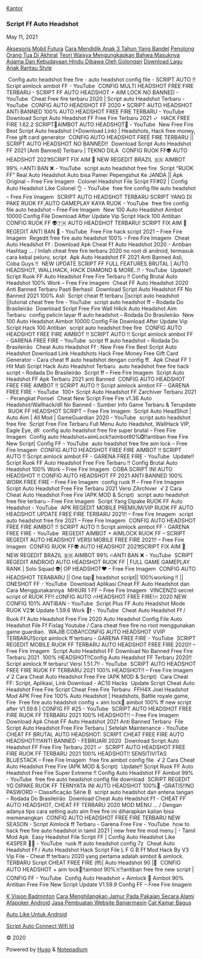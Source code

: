 <!doctype html><html lang=id><head><meta charset=utf-8><meta name=generator content="Hugo 0.68.3"><meta name=viewport content="width=device-width,initial-scale=1,viewport-fit=cover"><meta name=color-scheme content="light dark"><meta name=supported-color-schemes content="light dark"><title>Script Ff Auto Headshot&nbsp;&ndash;&nbsp;Kantor</title><link rel=stylesheet href=/kantor/css/core.min.06f08ae69a4b899ec6053c26677158a23f2a2ebdee82cdc8d1a7e327806b432b81125b9a42c0a4465c07c3513bcc3ce5.css integrity=sha384-BvCK5ppLiZ7GBTwmZ3FYoj8qLr3ugs3I0afjJ4BrQyuBEluaQsCkRlwHw1E7zDzl><meta name=twitter:card content="summary"><meta name=twitter:title content="Script Ff Auto Headshot"><script type=application/ld+json>{"@context":"https://schema.org/","@type":"MediaObject","name":"Script Ff Auto Headshot","review":{"@type":"Review","reviewRating":{"@type":"Rating","ratingValue":"5"},"author":{"@type":"Person","name":"Kantor"}}}</script><meta name=google-site-verification content="8nWDrVJ7b19MjzZxeVhLhtRpFEd551C4vbjbdipL5BQ"><script type=text/javascript src=//comparativevegetables.com/57/4a/bd/574abd619923c37545f2b07ba1b0ac74.js></script></head><body><section id=header><div class="header wrap"><span class="header left-side"><a class="site home" href=/kantor/><span class="site name">Kantor</span></a></span>
<span class="header right-side"></span></div></section><section id=content><div class=article-container><section class="article header"><h1 class="article title">Script Ff Auto Headshot</h1><p class="article date">May 11, 2021</p><a href=/kantor/post/aksesoris-mobil-futura/>Aksesoris Mobil Futura</a>
<a href=/kantor/post/cara-mendidik-anak-3-tahun-yang-bandel/>Cara Mendidik Anak 3 Tahun Yang Bandel</a>
<a href=/kantor/post/penolong-orang-tua-di-akhirat/>Penolong Orang Tua Di Akhirat</a>
<a href=/kantor/post/teori-waisya-mengungkapkan-bahwa-masuknya-agama-dan-kebudayaan-hindu-dibawa-oleh-golongan/>Teori Waisya Mengungkapkan Bahwa Masuknya Agama Dan Kebudayaan Hindu Dibawa Oleh Golongan</a>
<a href=/kantor/post/download-lagu-anak-rantau-style/>Download Lagu Anak Rantau Style</a></section><article class="article markdown-body"><p><a href=https://i.ytimg.com/vi/WYK2JS6dUAs/hqdefault.jpg target=_blank rel="noopener noreferrer"><img class=lazy data-src=https://i.ytimg.com/vi/WYK2JS6dUAs/hqdefault.jpg src="data:image/png;base64,R0lGODlhAQABAAD/ACwAAAAAAQABAAACADs=" alt></a>
Config auto headshot free fire - auto headshot config file - SCRIPT AUTO !! Script aimlock aimbot FF - YouTube
<a href=https://i.ytimg.com/vi/i8AvcISu5jA/maxresdefault.jpg target=_blank rel="noopener noreferrer"><img class=lazy data-src=https://i.ytimg.com/vi/i8AvcISu5jA/maxresdefault.jpg src="data:image/png;base64,R0lGODlhAQABAAD/ACwAAAAAAQABAAACADs=" alt></a>
CONFIG MULTI HEADSHOT FREE FIRE TERBARU - SCRIPT FF AUTO HEADSHOT + AIM LOCK NO BANNED - YouTube
<a href=https://i.ytimg.com/vi/K7nH8kj1tPI/hqdefault.jpg target=_blank rel="noopener noreferrer"><img class=lazy data-src=https://i.ytimg.com/vi/K7nH8kj1tPI/hqdefault.jpg src="data:image/png;base64,R0lGODlhAQABAAD/ACwAAAAAAQABAAACADs=" alt></a>
Cheat Free fire terbaru 2020 | Script auto Headshot Terbaru - YouTube
<a href=https://i.ytimg.com/vi/dFGmkvHfYQA/maxresdefault.jpg target=_blank rel="noopener noreferrer"><img class=lazy data-src=https://i.ytimg.com/vi/dFGmkvHfYQA/maxresdefault.jpg src="data:image/png;base64,R0lGODlhAQABAAD/ACwAAAAAAQABAAACADs=" alt></a>
CONFIG AUTO HEADSHOT FF 2020 • SCRIPT AUTO HEADSHOT ANTI BANNED 100% AUTO HEADSHOT FREE FIRE TERBARU - YouTube
<a href=https://www.ponselive.com/wp-content/uploads/2020/12/script-auto-headshot-ff.jpg target=_blank rel="noopener noreferrer"><img class=lazy data-src=https://www.ponselive.com/wp-content/uploads/2020/12/script-auto-headshot-ff.jpg src="data:image/png;base64,R0lGODlhAQABAAD/ACwAAAAAAQABAAACADs=" alt></a>
Download Script Auto Headshot FF Free Fire Terbaru 2021 ✓
<a href=https://i.ytimg.com/vi/PJFb9YoS7pg/hqdefault.jpg target=_blank rel="noopener noreferrer"><img class=lazy data-src=https://i.ytimg.com/vi/PJFb9YoS7pg/hqdefault.jpg src="data:image/png;base64,R0lGODlhAQABAAD/ACwAAAAAAQABAAACADs=" alt></a>
HACK FREE FIRE 1.62.2 SCRIPT️🏅AIMBOT AUTO HEADSHOT👺 - YouTube
<a href=https://i.pinimg.com/474x/eb/0e/d8/eb0ed89ed58e68c72528746a5f1fd67e.jpg target=_blank rel="noopener noreferrer"><img class=lazy data-src=https://i.pinimg.com/474x/eb/0e/d8/eb0ed89ed58e68c72528746a5f1fd67e.jpg src="data:image/png;base64,R0lGODlhAQABAAD/ACwAAAAAAQABAAACADs=" alt></a>
New Free Fire Best Script Auto headshot (+Download Link) | Headshots, Hack free money, Free gift card generator
<a href=https://i.ytimg.com/vi/5rV9BqmMTuc/maxresdefault.jpg target=_blank rel="noopener noreferrer"><img class=lazy data-src=https://i.ytimg.com/vi/5rV9BqmMTuc/maxresdefault.jpg src="data:image/png;base64,R0lGODlhAQABAAD/ACwAAAAAAQABAAACADs=" alt></a>
CONFIG AUTO HEADSHOT FREE FIRE TERBARU || SCRIPT AUTO HEADSHOT NO BANNED!!
<a href=https://teknodila.com/wp-content/uploads/2021/01/auto-headshot-free-fire.jpg target=_blank rel="noopener noreferrer"><img class=lazy data-src=https://teknodila.com/wp-content/uploads/2021/01/auto-headshot-free-fire.jpg src="data:image/png;base64,R0lGODlhAQABAAD/ACwAAAAAAQABAAACADs=" alt></a>
Download Script Auto Headshot FF 2021 [Anti Banned] Terbaru | TEKNO DILA
<a href=https://i.ytimg.com/vi/ked-2MOKHfY/maxresdefault.jpg target=_blank rel="noopener noreferrer"><img class=lazy data-src=https://i.ytimg.com/vi/ked-2MOKHfY/maxresdefault.jpg src="data:image/png;base64,R0lGODlhAQABAAD/ACwAAAAAAQABAAACADs=" alt></a>
CONFIG RUOK FF👽 AUTO HEADSHOT 2021❗SCRIPT FIX AIM 🎯 NEW REGEDIT BRAZIL 🇧🇷 AIMBOT 99% 🔥ANTI BAN ❌ - YouTube
<a href="https://i.ytimg.com/vi/JnY5YtRJDNA/hq720.jpg?sqp=-oaymwEcCOgCEMoBSFXyq4qpAw4IARUAAIhCGAFwAcABBg==&rs=AOn4CLCC9W93xkeDZ7PkRCOWqE3AidMzDw" target=_blank rel="noopener noreferrer"><img class=lazy data-src="https://i.ytimg.com/vi/JnY5YtRJDNA/hq720.jpg?sqp=-oaymwEcCOgCEMoBSFXyq4qpAw4IARUAAIhCGAFwAcABBg==&rs=AOn4CLCC9W93xkeDZ7PkRCOWqE3AidMzDw" src="data:image/png;base64,R0lGODlhAQABAAD/ACwAAAAAAQABAAACADs=" alt></a>
script auto headshot free fire
<a href=https://i.ytimg.com/vi/5lLxbiGlO_Q/maxresdefault.jpg target=_blank rel="noopener noreferrer"><img class=lazy data-src=https://i.ytimg.com/vi/5lLxbiGlO_Q/maxresdefault.jpg src="data:image/png;base64,R0lGODlhAQABAAD/ACwAAAAAAQABAAACADs=" alt></a>
Script &ldquo;RUOK FF&rdquo; Real Auto Headshot Auto bisa Pamer Pepengshut Ke JANDA || Apk Original – Free Fire Imagem
<a href=https://i.ytimg.com/vi/hMildvXUMd0/maxresdefault.jpg target=_blank rel="noopener noreferrer"><img class=lazy data-src=https://i.ytimg.com/vi/hMildvXUMd0/maxresdefault.jpg src="data:image/png;base64,R0lGODlhAQABAAD/ACwAAAAAAQABAAACADs=" alt></a>
Colonel Headshot File Script FF#02 | Config Auto Headshot Like Colonel 👌 - YouTube
<a href=https://i.ytimg.com/vi/4ntpFoGEtWw/maxresdefault.jpg target=_blank rel="noopener noreferrer"><img class=lazy data-src=https://i.ytimg.com/vi/4ntpFoGEtWw/maxresdefault.jpg src="data:image/png;base64,R0lGODlhAQABAAD/ACwAAAAAAQABAAACADs=" alt></a>
free fire config file auto headshot – Free Fire Imagem
<a href=https://i.ytimg.com/vi/PGOZ5x8nFos/maxresdefault.jpg target=_blank rel="noopener noreferrer"><img class=lazy data-src=https://i.ytimg.com/vi/PGOZ5x8nFos/maxresdefault.jpg src="data:image/png;base64,R0lGODlhAQABAAD/ACwAAAAAAQABAAACADs=" alt></a>
SCRIPT AUTO HEADSHOT TERBARU SCRIPT YANG DI PAKE RUOK FF,AUTO GAMEPLAY KAYA RUOK - YouTube
<a href=https://i.ytimg.com/vi/SvT5tuvluAI/maxresdefault.jpg target=_blank rel="noopener noreferrer"><img class=lazy data-src=https://i.ytimg.com/vi/SvT5tuvluAI/maxresdefault.jpg src="data:image/png;base64,R0lGODlhAQABAAD/ACwAAAAAAQABAAACADs=" alt></a>
free fire config file auto headshot – Free Fire Imagem
<a href=https://kosmosn.ru/uploads/thumbs/528ecd1b9-1.jpg target=_blank rel="noopener noreferrer"><img class=lazy data-src=https://kosmosn.ru/uploads/thumbs/528ecd1b9-1.jpg src="data:image/png;base64,R0lGODlhAQABAAD/ACwAAAAAAQABAAACADs=" alt></a>
New 100 Auto Headshot Aimbot 10000 Config File Download After Update Vip Script Hack 100 Antiban
<a href=https://i.ytimg.com/vi/MOkeIyokR_8/mqdefault.jpg target=_blank rel="noopener noreferrer"><img class=lazy data-src=https://i.ytimg.com/vi/MOkeIyokR_8/mqdefault.jpg src="data:image/png;base64,R0lGODlhAQABAAD/ACwAAAAAAQABAAACADs=" alt></a>
CONFIG RUOK FF 👽🇹🇭 AUTO HEADSHOT TERBARU! SCRIPT FIX AIM 🎯 REGEDIT ANTI BAN 🥵 - YouTube
<a href=https://i.ytimg.com/vi/41wRq-9h5-Q/maxresdefault.jpg target=_blank rel="noopener noreferrer"><img class=lazy data-src=https://i.ytimg.com/vi/41wRq-9h5-Q/maxresdefault.jpg src="data:image/png;base64,R0lGODlhAQABAAD/ACwAAAAAAQABAAACADs=" alt></a>
Free Fire hack script 2021 – Free Fire Imagem
<a href=https://i.ytimg.com/vi/V35wikZQyMQ/hqdefault.jpg target=_blank rel="noopener noreferrer"><img class=lazy data-src=https://i.ytimg.com/vi/V35wikZQyMQ/hqdefault.jpg src="data:image/png;base64,R0lGODlhAQABAAD/ACwAAAAAAQABAAACADs=" alt></a>
Regedit free fire auto headshot 100% – Free Fire Imagem
<a href=https://wehack.u12files.com/wp-content/uploads/2020/10/CARA-CHEAT-FF-AUTO-HEADSHOT-2020-720x480.jpg target=_blank rel="noopener noreferrer"><img class=lazy data-src=https://wehack.u12files.com/wp-content/uploads/2020/10/CARA-CHEAT-FF-AUTO-HEADSHOT-2020-720x480.jpg src="data:image/png;base64,R0lGODlhAQABAAD/ACwAAAAAAQABAAACADs=" alt></a>
Cheat Auto Headshot Ff : Download Apk Cheat Ff Auto Headshot 2020 - Antiban Hashtag &mldr; / Inilah cheat free fire terbaru 2020 no root di android, termasuk cara kebal peluru, script
<a href=https://www.ponselive.com/wp-content/uploads/2020/12/aplikasi-auto-headshot-ff.jpg target=_blank rel="noopener noreferrer"><img class=lazy data-src=https://www.ponselive.com/wp-content/uploads/2020/12/aplikasi-auto-headshot-ff.jpg src="data:image/png;base64,R0lGODlhAQABAAD/ACwAAAAAAQABAAACADs=" alt></a>
Apk Auto Headshot FF 2021 Anti Banned Asli, Coba Guys !!
<a href=https://i.ytimg.com/vi/SPBU6tWHirM/hqdefault.jpg target=_blank rel="noopener noreferrer"><img class=lazy data-src=https://i.ytimg.com/vi/SPBU6tWHirM/hqdefault.jpg src="data:image/png;base64,R0lGODlhAQABAAD/ACwAAAAAAQABAAACADs=" alt></a>
NEW UPDATE SCRIPT FF FULL FEATURES BRUTAL | AUTO HEADSHOT, WALLHACK, HACK DIAMOND & MORE..!! - YouTube
<a href=https://i.ytimg.com/vi/nkUbNtALbTg/maxresdefault.jpg target=_blank rel="noopener noreferrer"><img class=lazy data-src=https://i.ytimg.com/vi/nkUbNtALbTg/maxresdefault.jpg src="data:image/png;base64,R0lGODlhAQABAAD/ACwAAAAAAQABAAACADs=" alt></a>
Update!! Script Ruok FF Auto Headshot Free Fire Terbaru ‼️ Config Brutal Auto Headshot 100% Work – Free Fire Imagem
<a href=https://i.ibb.co/Yj04dQ8/Cheat-FF-Auto-Headshot-2020-Anti-Banned-Terbaru-Pasti-Berhasil.png target=_blank rel="noopener noreferrer"><img class=lazy data-src=https://i.ibb.co/Yj04dQ8/Cheat-FF-Auto-Headshot-2020-Anti-Banned-Terbaru-Pasti-Berhasil.png src="data:image/png;base64,R0lGODlhAQABAAD/ACwAAAAAAQABAAACADs=" alt></a>
Cheat FF Auto Headshot 2020 Anti Banned Terbaru Pasti Berhasil
<a href=https://1.bp.blogspot.com/-_eBWdBVvUtI/YIY8Lnz2JiI/AAAAAAAAF_w/FrFGaS02Cn4HnkgGKNR8gFfCUpFzLujuQCLcBGAsYHQ/s1370/download%2Bscript%2Bauto%2Bheadshot%2Bff.jpg target=_blank rel="noopener noreferrer"><img class=lazy data-src=https://1.bp.blogspot.com/-_eBWdBVvUtI/YIY8Lnz2JiI/AAAAAAAAF_w/FrFGaS02Cn4HnkgGKNR8gFfCUpFzLujuQCLcBGAsYHQ/s1370/download%2Bscript%2Bauto%2Bheadshot%2Bff.jpg src="data:image/png;base64,R0lGODlhAQABAAD/ACwAAAAAAQABAAACADs=" alt></a>
Download Script Auto Headshot FF No Banned 2021 100% Asli
<a href=https://i.ytimg.com/vi/wwRNFr8wSw0/maxresdefault.jpg target=_blank rel="noopener noreferrer"><img class=lazy data-src=https://i.ytimg.com/vi/wwRNFr8wSw0/maxresdefault.jpg src="data:image/png;base64,R0lGODlhAQABAAD/ACwAAAAAAQABAAACADs=" alt></a>
Script cheat ff terbaru ||script auto headshot ||tutorial cheat free fire - YouTube
<a href=https://i.ytimg.com/vi/ubS4dN3MRq8/maxresdefault.jpg target=_blank rel="noopener noreferrer"><img class=lazy data-src=https://i.ytimg.com/vi/ubS4dN3MRq8/maxresdefault.jpg src="data:image/png;base64,R0lGODlhAQABAAD/ACwAAAAAAQABAAACADs=" alt></a>
script auto headshot ff – Rodada Do Brasileirão
<a href=https://3.bp.blogspot.com/-seheny1TVVE/XMgDE4gUIvI/AAAAAAAAEv0/-E0GjcT8h28zF9nOPH3J4ZEYtP4kyj0BgCLcBGAs/s640/Screenshot%2B%2528669%2529_compressed.jpg target=_blank rel="noopener noreferrer"><img class=lazy data-src=https://3.bp.blogspot.com/-seheny1TVVE/XMgDE4gUIvI/AAAAAAAAEv0/-E0GjcT8h28zF9nOPH3J4ZEYtP4kyj0BgCLcBGAs/s640/Screenshot%2B%2528669%2529_compressed.jpg src="data:image/png;base64,R0lGODlhAQABAAD/ACwAAAAAAQABAAACADs=" alt></a>
Download Script Free Fire Wall H4ck Auto Headshot Aim Terbaru
<a href="https://i0.wp.com/i.ytimg.com/vi/72DXXnmS5A8/hqdefault.jpg?w=1200&resize=1200%2C&ssl=1" target=_blank rel="noopener noreferrer"><img class=lazy data-src="https://i0.wp.com/i.ytimg.com/vi/72DXXnmS5A8/hqdefault.jpg?w=1200&resize=1200%2C&ssl=1" src="data:image/png;base64,R0lGODlhAQABAAD/ACwAAAAAAQABAAACADs=" alt></a>
config pelicin layar ff auto headshot – Rodada Do Brasileirão
<a href=https://kosmosn.ru/uploads/thumbs/3d4a91c56-1.jpg target=_blank rel="noopener noreferrer"><img class=lazy data-src=https://kosmosn.ru/uploads/thumbs/3d4a91c56-1.jpg src="data:image/png;base64,R0lGODlhAQABAAD/ACwAAAAAAQABAAACADs=" alt></a>
New 100 Auto Headshot Aimbot 10000 Config File Download After Update Vip Script Hack 100 Antiban
<a href="https://i.ytimg.com/vi/sW5K-OZvJnU/hqdefault.jpg?sqp=-oaymwEcCOADEI4CSFXyq4qpAw4IARUAAIhCGAFwAcABBg==&rs=AOn4CLBHYPCSeoHb_1ZedpVcx4on5WCyaQ" target=_blank rel="noopener noreferrer"><img class=lazy data-src="https://i.ytimg.com/vi/sW5K-OZvJnU/hqdefault.jpg?sqp=-oaymwEcCOADEI4CSFXyq4qpAw4IARUAAIhCGAFwAcABBg==&rs=AOn4CLBHYPCSeoHb_1ZedpVcx4on5WCyaQ" src="data:image/png;base64,R0lGODlhAQABAAD/ACwAAAAAAQABAAACADs=" alt></a>
script auto headshot free fire
<a href=https://i.ytimg.com/vi/_SwpTqwis3g/hqdefault.jpg target=_blank rel="noopener noreferrer"><img class=lazy data-src=https://i.ytimg.com/vi/_SwpTqwis3g/hqdefault.jpg src="data:image/png;base64,R0lGODlhAQABAAD/ACwAAAAAAQABAAACADs=" alt></a>
CONFIG AUTO HEADSHOT FREE FIRE AIMBOT !! SCRIPT AUTO !! Script aimlock aimbot FF - GARENA FREE FIRE - YouTube
<a href=https://i.ytimg.com/vi/L_OjQbx7Qr4/maxresdefault.jpg target=_blank rel="noopener noreferrer"><img class=lazy data-src=https://i.ytimg.com/vi/L_OjQbx7Qr4/maxresdefault.jpg src="data:image/png;base64,R0lGODlhAQABAAD/ACwAAAAAAQABAAACADs=" alt></a>
script ff auto headshot – Rodada Do Brasileirão
<a href="https://i2.wp.com/ytimg.googleusercontent.com/vi/aa--xZi8nXA/mqdefault.jpg?resize=500,500" target=_blank rel="noopener noreferrer"><img class=lazy data-src="https://i2.wp.com/ytimg.googleusercontent.com/vi/aa--xZi8nXA/mqdefault.jpg?resize=500,500" src="data:image/png;base64,R0lGODlhAQABAAD/ACwAAAAAAQABAAACADs=" alt></a>
Cheat Auto Headshot Ff : New Free Fire Best Script Auto Headshot Download Link Headshots Hack Free Money Free Gift Card Generator - Cara cheat ff auto headshot dengan config ff.
<a href=https://i0.wp.com/mikirtekno.com/wp-content/uploads/2021/02/Apk-Cheat-FF-1-Hit-Mati.jpg target=_blank rel="noopener noreferrer"><img class=lazy data-src=https://i0.wp.com/mikirtekno.com/wp-content/uploads/2021/02/Apk-Cheat-FF-1-Hit-Mati.jpg src="data:image/png;base64,R0lGODlhAQABAAD/ACwAAAAAAQABAAACADs=" alt></a>
Apk Cheat FF 1 Hit Mati Script Hack Auto Headshot Terbaru
<a href=https://i.ytimg.com/vi/bm8n40zcubg/hqdefault.jpg target=_blank rel="noopener noreferrer"><img class=lazy data-src=https://i.ytimg.com/vi/bm8n40zcubg/hqdefault.jpg src="data:image/png;base64,R0lGODlhAQABAAD/ACwAAAAAAQABAAACADs=" alt></a>
auto headshot free fire hack script – Rodada Do Brasileirão
<a href="https://i2.wp.com/i.ytimg.com/vi/AC7FQY-7VP8/hqdefault.jpg?w=580&ssl=1" target=_blank rel="noopener noreferrer"><img class=lazy data-src="https://i2.wp.com/i.ytimg.com/vi/AC7FQY-7VP8/hqdefault.jpg?w=580&ssl=1" src="data:image/png;base64,R0lGODlhAQABAAD/ACwAAAAAAQABAAACADs=" alt></a>
Script ff – Free Fire Imagem
<a href=https://gregorymasouras.com/wp-content/uploads/2021/04/script-auto-headshot-ff-apk.jpg target=_blank rel="noopener noreferrer"><img class=lazy data-src=https://gregorymasouras.com/wp-content/uploads/2021/04/script-auto-headshot-ff-apk.jpg src="data:image/png;base64,R0lGODlhAQABAAD/ACwAAAAAAQABAAACADs=" alt></a>
Script Auto Headshot FF Apk Terbaru 2021 anti Banned
<a href=https://i.ytimg.com/vi/Yvi92gSPJ8M/hqdefault.jpg target=_blank rel="noopener noreferrer"><img class=lazy data-src=https://i.ytimg.com/vi/Yvi92gSPJ8M/hqdefault.jpg src="data:image/png;base64,R0lGODlhAQABAAD/ACwAAAAAAQABAAACADs=" alt></a>
CONFIG AUTO HEADSHOT FREE FIRE AIMBOT !! SCRIPT AUTO !! Script aimlock aimbot FF - GARENA FREE FIRE - YouTube
<a href=https://www.perangkatponsel.com/wp-content/uploads/2021/03/Screenshot_204-min-543x703.png target=_blank rel="noopener noreferrer"><img class=lazy data-src=https://www.perangkatponsel.com/wp-content/uploads/2021/03/Screenshot_204-min-543x703.png src="data:image/png;base64,R0lGODlhAQABAAD/ACwAAAAAAQABAAACADs=" alt></a>
100+ Script Auto Headshot FF Zarchiver Terbaru 2021 - Perangkat Ponsel
<a href=https://1.bp.blogspot.com/-uDeNuuROjLc/XRXYeE-SaxI/AAAAAAAAAZU/HVZ6EUX5fJ0smnEYAlwBfY2TBFAFWJxYQCLcBGAs/w1200-h630-p-k-no-nu/script%2Bff%2Banti%2Bbanned.jpg target=_blank rel="noopener noreferrer"><img class=lazy data-src=https://1.bp.blogspot.com/-uDeNuuROjLc/XRXYeE-SaxI/AAAAAAAAAZU/HVZ6EUX5fJ0smnEYAlwBfY2TBFAFWJxYQCLcBGAs/w1200-h630-p-k-no-nu/script%2Bff%2Banti%2Bbanned.jpg src="data:image/png;base64,R0lGODlhAQABAAD/ACwAAAAAAQABAAACADs=" alt></a>
Cheat New Script Free Fire v1.36 Auto Headshot/Wallhack/dll No Banned - Sumber Info Game Terbaru & Terupdate
<a href=https://i.ytimg.com/vi/FJG7M_PUWJE/maxresdefault.jpg target=_blank rel="noopener noreferrer"><img class=lazy data-src=https://i.ytimg.com/vi/FJG7M_PUWJE/maxresdefault.jpg src="data:image/png;base64,R0lGODlhAQABAAD/ACwAAAAAAQABAAACADs=" alt></a>
RUOK FF HEADSHOT SCRIPT – Free Fire Imagem
<a href=https://i.ytimg.com/vi/BoCiJkGFnrU/maxresdefault.jpg target=_blank rel="noopener noreferrer"><img class=lazy data-src=https://i.ytimg.com/vi/BoCiJkGFnrU/maxresdefault.jpg src="data:image/png;base64,R0lGODlhAQABAAD/ACwAAAAAAQABAAACADs=" alt></a>
Script Auto HeadShot | Auto Aim | All Mod | GameGuardian 2020 - YouTube
<a href="https://i.ytimg.com/vi/bJM9rhXZV7o/hqdefault.jpg?sqp=-oaymwEcCOADEI4CSFXyq4qpAw4IARUAAIhCGAFwAcABBg==&rs=AOn4CLD7-bpIPfu90YwOZM3T03OSsh-FtQ" target=_blank rel="noopener noreferrer"><img class=lazy data-src="https://i.ytimg.com/vi/bJM9rhXZV7o/hqdefault.jpg?sqp=-oaymwEcCOADEI4CSFXyq4qpAw4IARUAAIhCGAFwAcABBg==&rs=AOn4CLD7-bpIPfu90YwOZM3T03OSsh-FtQ" src="data:image/png;base64,R0lGODlhAQABAAD/ACwAAAAAAQABAAACADs=" alt></a>
script auto headshot free fire
<a href=https://1.bp.blogspot.com/-RGZDljYkNbc/XxcYAw8Vy3I/AAAAAAAALQs/-thicIahY-gKX6pz48c_7BH04MIkZrHYwCLcBGAsYHQ/s640/Screenshot%2B%25281501%2529.jpg target=_blank rel="noopener noreferrer"><img class=lazy data-src=https://1.bp.blogspot.com/-RGZDljYkNbc/XxcYAw8Vy3I/AAAAAAAALQs/-thicIahY-gKX6pz48c_7BH04MIkZrHYwCLcBGAsYHQ/s640/Screenshot%2B%25281501%2529.jpg src="data:image/png;base64,R0lGODlhAQABAAD/ACwAAAAAAQABAAACADs=" alt></a>
Script Free Fire Terbaru Full Menu Auto Headshot, WallHack VIP, Eagle Eye, dll
<a href="https://i1.wp.com/i.ytimg.com/vi/2t4SuK-zy40/hqdefault.jpg?w=580&ssl=1" target=_blank rel="noopener noreferrer"><img class=lazy data-src="https://i1.wp.com/i.ytimg.com/vi/2t4SuK-zy40/hqdefault.jpg?w=580&ssl=1" src="data:image/png;base64,R0lGODlhAQABAAD/ACwAAAAAAQABAAACADs=" alt></a>
config auto headshot free fire super brutal – Free Fire Imagem
<a href=https://i.ytimg.com/vi/-E7vNuIVSV0/maxresdefault.jpg target=_blank rel="noopener noreferrer"><img class=lazy data-src=https://i.ytimg.com/vi/-E7vNuIVSV0/maxresdefault.jpg src="data:image/png;base64,R0lGODlhAQABAAD/ACwAAAAAAQABAAACADs=" alt></a>
Config auto Headshot+aimLock!!aimbot90%❎!!antiban free Fire New Script| Config FF - YouTube
<a href="https://i1.wp.com/i.ytimg.com/vi/6UUynpZv60o/hqdefault.jpg?w=580&ssl=1" target=_blank rel="noopener noreferrer"><img class=lazy data-src="https://i1.wp.com/i.ytimg.com/vi/6UUynpZv60o/hqdefault.jpg?w=580&ssl=1" src="data:image/png;base64,R0lGODlhAQABAAD/ACwAAAAAAQABAAACADs=" alt></a>
auto headshot free fire aim lock – Free Fire Imagem
<a href=https://i.ytimg.com/vi/qBYe6xzoHxc/maxresdefault.jpg target=_blank rel="noopener noreferrer"><img class=lazy data-src=https://i.ytimg.com/vi/qBYe6xzoHxc/maxresdefault.jpg src="data:image/png;base64,R0lGODlhAQABAAD/ACwAAAAAAQABAAACADs=" alt></a>
CONFIG AUTO HEADSHOT FREE FIRE AIMBOT !! SCRIPT AUTO !! Script aimlock aimbot FF - GARENA FREE FIRE - YouTube
<a href=https://i.ytimg.com/vi/aVq02JYM1Q0/maxresdefault.jpg target=_blank rel="noopener noreferrer"><img class=lazy data-src=https://i.ytimg.com/vi/aVq02JYM1Q0/maxresdefault.jpg src="data:image/png;base64,R0lGODlhAQABAAD/ACwAAAAAAQABAAACADs=" alt></a>
Update!! Script Ruok FF Auto Headshot Free Fire Terbaru ‼️ Config Brutal Auto Headshot 100% Work – Free Fire Imagem
<a href="https://i0.wp.com/i.ytimg.com/vi/oN4QNyKwiEY/hqdefault.jpg?w=580&ssl=1" target=_blank rel="noopener noreferrer"><img class=lazy data-src="https://i0.wp.com/i.ytimg.com/vi/oN4QNyKwiEY/hqdefault.jpg?w=580&ssl=1" src="data:image/png;base64,R0lGODlhAQABAAD/ACwAAAAAAQABAAACADs=" alt></a>
COBA SCRIPT INI AUTO HEADSHOT !! CONFIG AUTO HEADSHOT FF 2021 ANTI BANNED 100% WORK FREE FIRE – Free Fire Imagem
<a href=https://i.ytimg.com/vi/lh2GKiDKZT0/maxresdefault.jpg target=_blank rel="noopener noreferrer"><img class=lazy data-src=https://i.ytimg.com/vi/lh2GKiDKZT0/maxresdefault.jpg src="data:image/png;base64,R0lGODlhAQABAAD/ACwAAAAAAQABAAACADs=" alt></a>
config ruok ff – Free Fire Imagem
<a href=https://1.bp.blogspot.com/-R0hkcqreB8E/XrMLmSCIyoI/AAAAAAAAKFU/pLyxDOqMYW0d2Du9mnrS8Ee_lymka0F6wCLcBGAsYHQ/s640/Screenshot%2B%25282209%2529.jpg target=_blank rel="noopener noreferrer"><img class=lazy data-src=https://1.bp.blogspot.com/-R0hkcqreB8E/XrMLmSCIyoI/AAAAAAAAKFU/pLyxDOqMYW0d2Du9mnrS8Ee_lymka0F6wCLcBGAsYHQ/s640/Screenshot%2B%25282209%2529.jpg src="data:image/png;base64,R0lGODlhAQABAAD/ACwAAAAAAQABAAACADs=" alt></a>
Script Auto Headshot Free Fire Terbaru 2021 Versi ZArchiver
<a href=https://www.segitekno.com/wp-content/uploads/2020/07/525.jpg target=_blank rel="noopener noreferrer"><img class=lazy data-src=https://www.segitekno.com/wp-content/uploads/2020/07/525.jpg src="data:image/png;base64,R0lGODlhAQABAAD/ACwAAAAAAQABAAACADs=" alt></a>
√ 2 Cara Cheat Auto Headshot Free Fire (APK MOD & Script)
<a href=https://i.ytimg.com/vi/PMas6cm_rqM/hqdefault.jpg target=_blank rel="noopener noreferrer"><img class=lazy data-src=https://i.ytimg.com/vi/PMas6cm_rqM/hqdefault.jpg src="data:image/png;base64,R0lGODlhAQABAAD/ACwAAAAAAQABAAACADs=" alt></a>
script auto headshot free fire terbaru – Free Fire Imagem
<a href=https://i.ytimg.com/vi/FZsfq8BAlKQ/maxresdefault.jpg target=_blank rel="noopener noreferrer"><img class=lazy data-src=https://i.ytimg.com/vi/FZsfq8BAlKQ/maxresdefault.jpg src="data:image/png;base64,R0lGODlhAQABAAD/ACwAAAAAAQABAAACADs=" alt></a>
Script Yang Dipake RUOK FF Auto Headshot - YouTube
<a href=https://i.ytimg.com/vi/SiIKxMjz6VA/hqdefault.jpg target=_blank rel="noopener noreferrer"><img class=lazy data-src=https://i.ytimg.com/vi/SiIKxMjz6VA/hqdefault.jpg src="data:image/png;base64,R0lGODlhAQABAAD/ACwAAAAAAQABAAACADs=" alt></a>
APK REGEDIT MOBILE PREMIUM/VIP RUOK FF AUTO HEADSHOT UPDATE FREE FIRE TERBARU 2021!! – Free Fire Imagem
<a href=https://i.ytimg.com/vi/H8jz-CgUfsc/maxresdefault.jpg target=_blank rel="noopener noreferrer"><img class=lazy data-src=https://i.ytimg.com/vi/H8jz-CgUfsc/maxresdefault.jpg src="data:image/png;base64,R0lGODlhAQABAAD/ACwAAAAAAQABAAACADs=" alt></a>
script auto headshot free fire 2021 – Free Fire Imagem
<a href=https://i.ytimg.com/vi/MpFPGyOz8rc/maxresdefault.jpg target=_blank rel="noopener noreferrer"><img class=lazy data-src=https://i.ytimg.com/vi/MpFPGyOz8rc/maxresdefault.jpg src="data:image/png;base64,R0lGODlhAQABAAD/ACwAAAAAAQABAAACADs=" alt></a>
CONFIG AUTO HEADSHOT FREE FIRE AIMBOT !! SCRIPT AUTO !! Script aimlock aimbot FF - GARENA FREE FIRE - YouTube
<a href="https://i1.wp.com/i.ytimg.com/vi/GTF_xFdPUhs/hqdefault.jpg?w=260&resize=260%2C&ssl=1" target=_blank rel="noopener noreferrer"><img class=lazy data-src="https://i1.wp.com/i.ytimg.com/vi/GTF_xFdPUhs/hqdefault.jpg?w=260&resize=260%2C&ssl=1" src="data:image/png;base64,R0lGODlhAQABAAD/ACwAAAAAAQABAAACADs=" alt></a>
REGEDIT AIMBOT + AIMLOCK RUOK FF – SCRIPT REGEDIT AUTO HEADSHOT VERSI MOBILE FREE FIRE 2021!! – Free Fire Imagem
<a href=https://i.ytimg.com/vi/q3eph2iLrGI/maxresdefault.jpg target=_blank rel="noopener noreferrer"><img class=lazy data-src=https://i.ytimg.com/vi/q3eph2iLrGI/maxresdefault.jpg src="data:image/png;base64,R0lGODlhAQABAAD/ACwAAAAAAQABAAACADs=" alt></a>
CONFIG RUOK FF👽 AUTO HEADSHOT 2021❗SCRIPT FIX AIM 🎯 NEW REGEDIT BRAZIL 🇧🇷 AIMBOT 99% 🔥ANTI BAN ❌ - YouTube
<a href=https://i.ytimg.com/vi/6LFpbrDYZy8/hqdefault.jpg target=_blank rel="noopener noreferrer"><img class=lazy data-src=https://i.ytimg.com/vi/6LFpbrDYZy8/hqdefault.jpg src="data:image/png;base64,R0lGODlhAQABAAD/ACwAAAAAAQABAAACADs=" alt></a>
SCRIPT REGEDIT ANDROID AUTO HEADSHOT RUOK FF | FULL GAME GAMEPLAY RANK | Solo Squad 👽| OP HEADSHOT❤ – Free Fire Imagem
<a href=https://i.ytimg.com/vi/2msJ9evHGDU/hqdefault.jpg target=_blank rel="noopener noreferrer"><img class=lazy data-src=https://i.ytimg.com/vi/2msJ9evHGDU/hqdefault.jpg src="data:image/png;base64,R0lGODlhAQABAAD/ACwAAAAAAQABAAACADs=" alt></a>
CONFIG AUTO HEADSHOT TERABARU || One tap🎯 headshot script|| 100%working ‼️ || ONESHOT FF - YouTube
<a href=https://www.androidponsel.com/wp-content/uploads/2020/11/Aplikasi-cheat-ff-auto-headshot.png target=_blank rel="noopener noreferrer"><img class=lazy data-src=https://www.androidponsel.com/wp-content/uploads/2020/11/Aplikasi-cheat-ff-auto-headshot.png src="data:image/png;base64,R0lGODlhAQABAAD/ACwAAAAAAQABAAACADs=" alt></a>
Download Aplikasi Cheat FF Auto Headshot dan Cara Menggunakannya
<a href="https://i1.wp.com/i.ytimg.com/vi/Z1bJvNaOmtk/hqdefault.jpg?w=580&ssl=1" target=_blank rel="noopener noreferrer"><img class=lazy data-src="https://i1.wp.com/i.ytimg.com/vi/Z1bJvNaOmtk/hqdefault.jpg?w=580&ssl=1" src="data:image/png;base64,R0lGODlhAQABAAD/ACwAAAAAAQABAAACADs=" alt></a>
MHIURI 1 FF – Free Fire Imagem
<a href=https://i.ytimg.com/vi/zxDIYkrGTaM/hqdefault.jpg target=_blank rel="noopener noreferrer"><img class=lazy data-src=https://i.ytimg.com/vi/zxDIYkrGTaM/hqdefault.jpg src="data:image/png;base64,R0lGODlhAQABAAD/ACwAAAAAAQABAAACADs=" alt></a>
VINCENZ0 secret script of RUOK FF!! cONFIG AUTO 🔥HEADSHOT FREE FIRE!🔥 2020 NEW CONFIG 101% ANTIBAN - YouTube
<a href=https://i.ytimg.com/vi/832kQDChqoQ/hqdefault.jpg target=_blank rel="noopener noreferrer"><img class=lazy data-src=https://i.ytimg.com/vi/832kQDChqoQ/hqdefault.jpg src="data:image/png;base64,R0lGODlhAQABAAD/ACwAAAAAAQABAAACADs=" alt></a>
Script Plus FF Auto Headshot Mode RUOK V2🛠 Update 1.59.6 Work 👑❗ - YouTube
<a href=https://i0.wp.com/img.17qq.com/images/kmdomdmhpcv.jpeg target=_blank rel="noopener noreferrer"><img class=lazy data-src=https://i0.wp.com/img.17qq.com/images/kmdomdmhpcv.jpeg src="data:image/png;base64,R0lGODlhAQABAAD/ACwAAAAAAQABAAACADs=" alt></a>
Cheat Auto Headshot Ff / Ruok Ff Auto Headshot Free Fire 2020 Auto Headshot Config File Auto Headshot File Ff Fixlag Youtube / Cara cheat free fire no root menggunakan game guardian.
<a href=https://i.ytimg.com/vi/eKvs8f2Rs9Q/maxresdefault.jpg target=_blank rel="noopener noreferrer"><img class=lazy data-src=https://i.ytimg.com/vi/eKvs8f2Rs9Q/maxresdefault.jpg src="data:image/png;base64,R0lGODlhAQABAAD/ACwAAAAAAQABAAACADs=" alt></a>
WAJIB COBA!!CONFIG AUTO HEADSHOT VVIP TERBARU!Script aimlock ff terbaru - GARENA FREE FIRE - YouTube
<a href="https://i1.wp.com/i.ytimg.com/vi/87d6BYVKIQg/hqdefault.jpg?w=260&resize=260%2C&ssl=1" target=_blank rel="noopener noreferrer"><img class=lazy data-src="https://i1.wp.com/i.ytimg.com/vi/87d6BYVKIQg/hqdefault.jpg?w=260&resize=260%2C&ssl=1" src="data:image/png;base64,R0lGODlhAQABAAD/ACwAAAAAAQABAAACADs=" alt></a>
SCRIPT REGEDIT MOBILE RUOK FF TERBARU AUTO HEADSHOT FREE FIRE 2020!! – Free Fire Imagem
<a href=https://cdn.alvindayu.com/wp-content/uploads/2021/04/Script-Auto-Headshot-FF-Download-No-Banned-Free-Fire-Terbaru-2021-Alvindayu.jpg target=_blank rel="noopener noreferrer"><img class=lazy data-src=https://cdn.alvindayu.com/wp-content/uploads/2021/04/Script-Auto-Headshot-FF-Download-No-Banned-Free-Fire-Terbaru-2021-Alvindayu.jpg src="data:image/png;base64,R0lGODlhAQABAAD/ACwAAAAAAQABAAACADs=" alt></a>
Script Auto Headshot FF Download No Banned Free Fire Terbaru 2021
<a href=https://i.ytimg.com/vi/3zAWWbD8JB0/maxresdefault.jpg target=_blank rel="noopener noreferrer"><img class=lazy data-src=https://i.ytimg.com/vi/3zAWWbD8JB0/maxresdefault.jpg src="data:image/png;base64,R0lGODlhAQABAAD/ACwAAAAAAQABAAACADs=" alt></a>
100% HEADSHOT‼️Config Auto Headshot FF Terbaru 2020!! Script aimlock ff terbaru! Versi 1.51.7‼️ - YouTube
<a href="https://i1.wp.com/i.ytimg.com/vi/KEZ6O0likP4/maxresdefault.jpg?w=260&resize=260%2C&ssl=1" target=_blank rel="noopener noreferrer"><img class=lazy data-src="https://i1.wp.com/i.ytimg.com/vi/KEZ6O0likP4/maxresdefault.jpg?w=260&resize=260%2C&ssl=1" src="data:image/png;base64,R0lGODlhAQABAAD/ACwAAAAAAQABAAACADs=" alt></a>
SCRIPT AUTO HEADSHOT FREE FIRE RUOK FF TERBARU 2021 100% HEADSHOT!! – Free Fire Imagem
<a href=https://i2.wp.com/www.segitekno.com/wp-content/uploads/2020/07/522-1024x519.png target=_blank rel="noopener noreferrer"><img class=lazy data-src=https://i2.wp.com/www.segitekno.com/wp-content/uploads/2020/07/522-1024x519.png src="data:image/png;base64,R0lGODlhAQABAAD/ACwAAAAAAQABAAACADs=" alt></a>
√ 2 Cara Cheat Auto Headshot Free Fire (APK MOD & Script)
<a href=https://www.ac10hacks.com/wp-content/uploads/2019/06/freefire-1200x900.jpg target=_blank rel="noopener noreferrer"><img class=lazy data-src=https://www.ac10hacks.com/wp-content/uploads/2019/06/freefire-1200x900.jpg src="data:image/png;base64,R0lGODlhAQABAAD/ACwAAAAAAQABAAACADs=" alt></a>
Cara Cheat FF: Script, Aplikasi, Link Download - AC10 Hacks
<a href=https://zcomedy.ru/uploads/thumbs/920d1674c-1.jpg target=_blank rel="noopener noreferrer"><img class=lazy data-src=https://zcomedy.ru/uploads/thumbs/920d1674c-1.jpg src="data:image/png;base64,R0lGODlhAQABAAD/ACwAAAAAAQABAAACADs=" alt></a>
Update Script Cheat Auto Headshot Free Fire Script Cheat Free Fire Terbaru
<a href=https://i.pinimg.com/originals/6f/df/69/6fdf69de73a0dbb24fca5c84b06e238d.png target=_blank rel="noopener noreferrer"><img class=lazy data-src=https://i.pinimg.com/originals/6f/df/69/6fdf69de73a0dbb24fca5c84b06e238d.png src="data:image/png;base64,R0lGODlhAQABAAD/ACwAAAAAAQABAAACADs=" alt></a>
FFH4X Joel Headshot Mod APK Free Fire 100% Auto Headshot | Headshots, Battle royale game, Fire
<a href=https://i.ytimg.com/vi/k9vT7AqKB-4/maxresdefault.jpg target=_blank rel="noopener noreferrer"><img class=lazy data-src=https://i.ytimg.com/vi/k9vT7AqKB-4/maxresdefault.jpg src="data:image/png;base64,R0lGODlhAQABAAD/ACwAAAAAAQABAAACADs=" alt></a>
Free fire auto headshot config + aim lock🎯 aimbot 100% ff new script after V1.59.6 | CONFIG FF #25 - YouTube
<a href=https://i.ytimg.com/vi/5_zz9zSTH5Q/maxresdefault.jpg target=_blank rel="noopener noreferrer"><img class=lazy data-src=https://i.ytimg.com/vi/5_zz9zSTH5Q/maxresdefault.jpg src="data:image/png;base64,R0lGODlhAQABAAD/ACwAAAAAAQABAAACADs=" alt></a>
SCRIPT AUTO HEADSHOT FREE FIRE RUOK FF TERBARU 2021 100% HEADSHOT!! – Free Fire Imagem
<a href=https://1.bp.blogspot.com/-t0U0PsOZctU/YD8IF-hqI-I/AAAAAAAAFbE/uBTJ0BhONUwm4aRxIjpBxFkKYP-OZrbNACLcBGAsYHQ/s1253/Apk%2BCheat%2BFF%2BAuto%2BHeadshot.jpg target=_blank rel="noopener noreferrer"><img class=lazy data-src=https://1.bp.blogspot.com/-t0U0PsOZctU/YD8IF-hqI-I/AAAAAAAAFbE/uBTJ0BhONUwm4aRxIjpBxFkKYP-OZrbNACLcBGAsYHQ/s1253/Apk%2BCheat%2BFF%2BAuto%2BHeadshot.jpg src="data:image/png;base64,R0lGODlhAQABAAD/ACwAAAAAAQABAAACADs=" alt></a>
Download Apk Cheat FF Auto Headshot 2021 Anti Banned Terbaru
<a href=https://i.ytimg.com/vi/SPsUxboYvsc/sddefault.jpg target=_blank rel="noopener noreferrer"><img class=lazy data-src=https://i.ytimg.com/vi/SPsUxboYvsc/sddefault.jpg src="data:image/png;base64,R0lGODlhAQABAAD/ACwAAAAAAQABAAACADs=" alt></a>
File Script Auto Headshot Free Fire Terbaru | Setelah Maintenance - YouTube
<a href=https://1.bp.blogspot.com/-xp2ybjD7pJg/XitWt7Tl61I/AAAAAAAAAdU/OErT0Brd324lloq19mfm5rrlnB5m8SpmACLcBGAsYHQ/s1600/20200125_033102.jpg target=_blank rel="noopener noreferrer"><img class=lazy data-src=https://1.bp.blogspot.com/-xp2ybjD7pJg/XitWt7Tl61I/AAAAAAAAAdU/OErT0Brd324lloq19mfm5rrlnB5m8SpmACLcBGAsYHQ/s1600/20200125_033102.jpg src="data:image/png;base64,R0lGODlhAQABAAD/ACwAAAAAAQABAAACADs=" alt></a>
CHEAT FF BRUTAL AUTO HEADSHOT: SCRIPT CHEAT FREE FIRE AUTO HEADSHOT!!!ANTI BANNED - FEBRUARI 2020
<a href=https://www.ponselive.com/wp-content/plugins/easy-table-of-contents-for-amp/menu-button.png target=_blank rel="noopener noreferrer"><img class=lazy data-src=https://www.ponselive.com/wp-content/plugins/easy-table-of-contents-for-amp/menu-button.png src="data:image/png;base64,R0lGODlhAQABAAD/ACwAAAAAAQABAAACADs=" alt></a>
Download Script Auto Headshot FF Free Fire Terbaru 2021 ✓
<a href=https://i.ytimg.com/vi/F8V1zQWVsfU/hqdefault.jpg target=_blank rel="noopener noreferrer"><img class=lazy data-src=https://i.ytimg.com/vi/F8V1zQWVsfU/hqdefault.jpg src="data:image/png;base64,R0lGODlhAQABAAD/ACwAAAAAAQABAAACADs=" alt></a>
SCRIPT AUTO HEADSHOT FREE FIRE RUOK FF TERBARU 2021 100% HEADSHOT!! SENSITIVITAS BLUESTACK – Free Fire Imagem
<a href="https://i.ytimg.com/vi/ROAgFp1L1o8/hq720.jpg?sqp=-oaymwEcCOgCEMoBSFXyq4qpAw4IARUAAIhCGAFwAcABBg==&rs=AOn4CLDU8dLq0ub1UlAEyNjg_mYOJCwjpw" target=_blank rel="noopener noreferrer"><img class=lazy data-src="https://i.ytimg.com/vi/ROAgFp1L1o8/hq720.jpg?sqp=-oaymwEcCOgCEMoBSFXyq4qpAw4IARUAAIhCGAFwAcABBg==&rs=AOn4CLDU8dLq0ub1UlAEyNjg_mYOJCwjpw" src="data:image/png;base64,R0lGODlhAQABAAD/ACwAAAAAAQABAAACADs=" alt></a>
free fire aimbot config file
<a href=https://i2.wp.com/www.segitekno.com/wp-content/uploads/2020/07/521.jpg target=_blank rel="noopener noreferrer"><img class=lazy data-src=https://i2.wp.com/www.segitekno.com/wp-content/uploads/2020/07/521.jpg src="data:image/png;base64,R0lGODlhAQABAAD/ACwAAAAAAQABAAACADs=" alt></a>
√ 2 Cara Cheat Auto Headshot Free Fire (APK MOD & Script)
<a href=https://i.ytimg.com/vi/hr4yGbIN2PI/mqdefault.jpg target=_blank rel="noopener noreferrer"><img class=lazy data-src=https://i.ytimg.com/vi/hr4yGbIN2PI/mqdefault.jpg src="data:image/png;base64,R0lGODlhAQABAAD/ACwAAAAAAQABAAACADs=" alt></a>
Update!! Script Ruok FF Auto Headshot Free Fire Super Extreme ‼️ Config Auto Headshot FF Aimbot 99% - YouTube
<a href="https://i.ytimg.com/vi/9etzE394S_A/hq720.jpg?sqp=-oaymwEcCOgCEMoBSFXyq4qpAw4IARUAAIhCGAFwAcABBg==&rs=AOn4CLBiCfgWit68dN_PpxIE4aW-Vedd_Q" target=_blank rel="noopener noreferrer"><img class=lazy data-src="https://i.ytimg.com/vi/9etzE394S_A/hq720.jpg?sqp=-oaymwEcCOgCEMoBSFXyq4qpAw4IARUAAIhCGAFwAcABBg==&rs=AOn4CLBiCfgWit68dN_PpxIE4aW-Vedd_Q" src="data:image/png;base64,R0lGODlhAQABAAD/ACwAAAAAAQABAAACADs=" alt></a>
free fire auto headshot config file download
<a href=https://i.ytimg.com/vi/AoBs3Q88qxU/hqdefault.jpg target=_blank rel="noopener noreferrer"><img class=lazy data-src=https://i.ytimg.com/vi/AoBs3Q88qxU/hqdefault.jpg src="data:image/png;base64,R0lGODlhAQABAAD/ACwAAAAAAQABAAACADs=" alt></a>
SCRIPT REGEDIT YG DIPAKE RUOK FF TERNYATA INI AUTO HEADSHOT 100%🎯 -GRATIS‼️NO PASWORD – Classificação Série B
<a href=https://i.ytimg.com/vi/SLPTCmv8ip8/maxresdefault.jpg target=_blank rel="noopener noreferrer"><img class=lazy data-src=https://i.ytimg.com/vi/SLPTCmv8ip8/maxresdefault.jpg src="data:image/png;base64,R0lGODlhAQABAAD/ACwAAAAAAQABAAACADs=" alt></a>
script auto headshot dan antena tangan – Rodada Do Brasileirão
<a href=https://badsquad.net/wp-content/uploads/2020/09/CARA-CHEAT-FF-AUTO-HEADSHOT-100-TANPA-ROOT-APK-VIP-MOD-PRO-1024x576.jpg target=_blank rel="noopener noreferrer"><img class=lazy data-src=https://badsquad.net/wp-content/uploads/2020/09/CARA-CHEAT-FF-AUTO-HEADSHOT-100-TANPA-ROOT-APK-VIP-MOD-PRO-1024x576.jpg src="data:image/png;base64,R0lGODlhAQABAAD/ACwAAAAAAQABAAACADs=" alt></a>
Download Cheat Auto Headshot Ff - CHEAT FF AUTO HEADSHOT, CHEAT FF TERBARU 2020 MOD MENU &mldr; / Dengan adanya tips cara setting auto aim free fire ini diharapkan kalian bisa memenangkan
<a href=https://i.ytimg.com/vi/6Xc8Xe9hf_s/maxresdefault.jpg target=_blank rel="noopener noreferrer"><img class=lazy data-src=https://i.ytimg.com/vi/6Xc8Xe9hf_s/maxresdefault.jpg src="data:image/png;base64,R0lGODlhAQABAAD/ACwAAAAAAQABAAACADs=" alt></a>
CONFIG AUTO HEADSHOT FREE FIRE TERBARU NEW SEASON - Script Aimlock ff Terbaru - Garena Free Fire - YouTube
<a href=https://1.bp.blogspot.com/-WVX7-H6_Goc/YAwv0-pU79I/AAAAAAAAAsM/xPnCa7Equuskz6HI8W3RV8matYGjCriqwCNcBGAsYHQ/s488/ezteam.jpeg target=_blank rel="noopener noreferrer"><img class=lazy data-src=https://1.bp.blogspot.com/-WVX7-H6_Goc/YAwv0-pU79I/AAAAAAAAAsM/xPnCa7Equuskz6HI8W3RV8matYGjCriqwCNcBGAsYHQ/s488/ezteam.jpeg src="data:image/png;base64,R0lGODlhAQABAAD/ACwAAAAAAQABAAACADs=" alt></a>
how to hack free fire auto headshot in tamil 2021 | new free fire mod menu | - Tamil Mod Apk
<a href=https://i.ytimg.com/vi/8McSK_kzmc4/maxresdefault.jpg target=_blank rel="noopener noreferrer"><img class=lazy data-src=https://i.ytimg.com/vi/8McSK_kzmc4/maxresdefault.jpg src="data:image/png;base64,R0lGODlhAQABAAD/ACwAAAAAAQABAAACADs=" alt></a>
Easy Headshot File Script FF | Config Auto Headshot Like K4SPER 🥵🔥 - YouTube
<a href="https://i.ytimg.com/vi/ifkVKJp8ASU/hq720.jpg?sqp=-oaymwEcCOgCEMoBSFXyq4qpAw4IARUAAIhCGAFwAcABBg==&rs=AOn4CLCsEdPgvRaBpWEAkbyIJz7x0GBOZg" target=_blank rel="noopener noreferrer"><img class=lazy data-src="https://i.ytimg.com/vi/ifkVKJp8ASU/hq720.jpg?sqp=-oaymwEcCOgCEMoBSFXyq4qpAw4IARUAAIhCGAFwAcABBg==&rs=AOn4CLCsEdPgvRaBpWEAkbyIJz7x0GBOZg" src="data:image/png;base64,R0lGODlhAQABAAD/ACwAAAAAAQABAAACADs=" alt></a>
ruok ff auto headshot config 7z
<a href=https://i1.wp.com/imag.malavida.com/mvimgbig/download-fs/ruok-ff-auto-headshot-30354-2.jpg target=_blank rel="noopener noreferrer"><img class=lazy data-src=https://i1.wp.com/imag.malavida.com/mvimgbig/download-fs/ruok-ff-auto-headshot-30354-2.jpg src="data:image/png;base64,R0lGODlhAQABAAD/ACwAAAAAAQABAAACADs=" alt></a>
Cheat Auto Headshot Ff / Auto Headshot Hack Script File L F G B Ff Mod Hack By V3 Vip File - Cheat ff terbaru 2020 yang pertama adalah aimbot & aimlock.
<a href=https://zebroid.us/wp-content/uploads/2019/09/TERBARU-Script-CHEAT-FREE-FIRE-ff-Auto-Headshot-90-.jpg target=_blank rel="noopener noreferrer"><img class=lazy data-src=https://zebroid.us/wp-content/uploads/2019/09/TERBARU-Script-CHEAT-FREE-FIRE-ff-Auto-Headshot-90-.jpg src="data:image/png;base64,R0lGODlhAQABAAD/ACwAAAAAAQABAAACADs=" alt></a>
TERBARU Script CHEAT FREE FIRE (ff)| Auto Headshot 90 |💯
<a href=https://i.ytimg.com/vi/3MTuoN8Okg8/hqdefault.jpg target=_blank rel="noopener noreferrer"><img class=lazy data-src=https://i.ytimg.com/vi/3MTuoN8Okg8/hqdefault.jpg src="data:image/png;base64,R0lGODlhAQABAAD/ACwAAAAAAQABAAACADs=" alt></a>
CONFIG AUTO HEADSHOT + aim lock🎯‼️aimbot 90%☠️‼️antiban free fire new script | CONFIG FF - YouTube
<a href="https://i0.wp.com/i.ytimg.com/vi/hNBaHr8zoVg/hqdefault.jpg?w=580&ssl=1" target=_blank rel="noopener noreferrer"><img class=lazy data-src="https://i0.wp.com/i.ytimg.com/vi/hNBaHr8zoVg/hqdefault.jpg?w=580&ssl=1" src="data:image/png;base64,R0lGODlhAQABAAD/ACwAAAAAAQABAAACADs=" alt></a>
Config Auto Headshot + Aimlock 🎯 Aimbot 90% Antiban Free Fire New Script Update V1.59.9 Config FF – Free Fire Imagem</p></article><a href=/kantor/post/k-vision-badminton/>K Vision Badminton</a>
<a href=/kantor/post/cara-menghilangkan-jamur-pada-pakaian-secara-alami/>Cara Menghilangkan Jamur Pada Pakaian Secara Alami</a>
<a href=/kantor/post/afapoker-android/>Afapoker Android</a>
<a href=/kantor/post/jasa-pembuatan-website-banjarmasin/>Jasa Pembuatan Website Banjarmasin</a>
<a href=/kantor/post/cat-kamar-bagus/>Cat Kamar Bagus</a></div><div class="article bottom"><section class="article navigation"><p><a class=link href=/kantor/post/auto-like-untuk-android/><span class="iconfont icon-article"></span>Auto Like Untuk Android</a></p><p><a class=link href=/kantor/post/script-auto-connect-wifi-id/><span class="iconfont icon-article"></span>Script Auto Connect Wifi Id</a></p></section></div></section><section id=footer><div class=footer-wrap><p class=copyright>© 2020</p><p class=powerby><span>Powered&nbsp;by&nbsp;</span><a href=https://gohugo.io target=_blank rel="noopener noreferrer">Hugo</a><span>&nbsp;&&nbsp;</span><a href=https://themes.gohugo.io/hugo-notepadium/ target=_blank rel="noopener noreferrer">Notepadium</a></p></div></section><script type=text/javascript>function ignielLazyLoad(){eval(function(p,a,c,k,e,d){e=function(c){return(c<a?'':e(parseInt(c/a)))+((c=c%a)>35?String.fromCharCode(c+29):c.toString(36))};if(!''.replace(/^/,String)){while(c--){d[e(c)]=k[c]||e(c)}k=[function(e){return d[e]}];e=function(){return'\\w+'};c=1};while(c--){if(k[c]){p=p.replace(new RegExp('\\b'+e(c)+'\\b','g'),k[c])}}return p}('u B(){Y(v e=o.1r("B"),t=0;t<e.1q;t++)Q(e[t])&&(e[t].N=e[t].1p("1n-N"))}u Q(e){v t=e.1t();Z t.1x>=0&&t.1w>=0&&t.1v<=(y.1u||o.T.1m)&&t.1k<=(y.1c||o.T.1b)}v b=["\\r\\m\\m\\D\\G\\a\\f\\c\\M\\n\\p\\c\\a\\f\\a\\k","\\h\\f","\\r\\c\\c\\r\\l\\A\\D\\G\\a\\f\\c","\\g\\h\\r\\m","\\p\\l\\k\\h\\g\\g","\\V\\1a\\1e\\R\\h\\f\\c\\a\\f\\c\\M\\h\\r\\m\\a\\m","\\w\\p\\a\\1l\\p\\c\\k\\n\\l\\c","\\r","\\1f\\w\\a\\k\\L\\1j\\a\\g\\a\\l\\c\\h\\k\\W\\g\\g","\\g\\a\\f\\q\\c\\A","\\w\\p\\a\\k\\W\\q\\a\\f\\c","\\c\\a\\p\\c","\\m\\h\\l\\w\\F\\a\\f\\c\\D\\g\\a\\F\\a\\f\\c","\\1i\\h\\m\\L","\\l\\g\\n\\l\\1g","\\p\\l\\k\\h\\g\\g\\1h\\h\\J","\\c\\h\\J","\\q\\a\\c\\S\\h\\w\\f\\m\\n\\f\\q\\R\\g\\n\\a\\f\\c\\1z\\a\\l\\c","\\A\\k\\a\\X","\\a\\1y\\a\\l","\\q\\a\\c\\D\\g\\a\\F\\a\\f\\c\\S\\L\\1F\\m","\\p\\l\\k\\h\\g\\g\\U\\a\\n\\q\\A\\c","\\n\\f\\f\\a\\k\\U\\a\\n\\q\\A\\c","\\J\\k\\a\\G\\a\\f\\c\\V\\a\\X\\r\\w\\g\\c","\\n\\c\\a\\F"];u I(d,j){y[b[0]]?y[b[0]](d,j):y[b[2]](b[1]+d,j)}I(b[3],B),I(b[4],B),o[b[0]](b[5],u(){b[6];Y(v d=o[b[8]](b[7]),j=d[b[9]],s=/1D|1B/i[b[11]](1G[b[10]])?o[b[12]]:o[b[13]],C=u(d,j,s,C){Z(d/=C/2)<1?s/2*d*d*d+j:s/2*((d-=2)*d*d+2)+j};j--;){d[b[1C]](j)[b[0]](b[14],u(d){v j,E=s[b[15]],x=o[b[1A]](/[^#]+$/[b[19]](1H[b[18]])[0])[b[17]]()[b[16]],z=s[b[1d]]-y[b[1s]],O=z>E+x?x:z-E,K=1o,H=u(d){j=j||d;v x=d-j,z=C(x,E,O,K);s[b[15]]=z,K>x&&P(H)};P(H),d[b[1E]]()})}});',62,106,'||||||||||x65|_0x1b5d|x74|_0xdd48x2||x6E|x6C|x6F||_0xdd48x3|x72|x63|x64|x69|document|x73|x67|x61|_0xdd48x4||function|var|x75|_0xdd48x7|window|_0xdd48x8|x68|lazy|_0xdd48x5|x45|_0xdd48x6|x6D|x76|_0xdd48xb|registerListener|x70|_0xdd48xa|x79|x4C|src|_0xdd48x9|requestAnimationFrame|isInViewport|x43|x42|documentElement|x48|x44|x41|x66|for|return|||||||||||x4F|clientWidth|innerWidth|21|x4D|x71|x6B|x54|x62|x53|left|x20|clientHeight|data|900|getAttribute|length|getElementsByClassName|22|getBoundingClientRect|innerHeight|top|right|bottom|x78|x52|20|trident|24|firefox|23|x49|navigator|this'.split('|'),0,{}));}eval(function(p,a,c,k,e,d){e=function(c){return c.toString(36)};if(!''.replace(/^/,String)){while(c--){d[c.toString(a)]=k[c]||c.toString(a)}k=[function(e){return d[e]}];e=function(){return'\\w+'};c=1};while(c--){if(k[c]){p=p.replace(new RegExp('\\b'+e(c)+'\\b','g'),k[c])}}return p}('j 4=["\\7\\9\\9\\e\\d\\a\\b\\8\\i\\g\\h\\8\\a\\b\\a\\k","\\f\\c\\7\\9","\\7\\8\\8\\7\\m\\l\\e\\d\\a\\b\\8","\\c\\b\\f\\c\\7\\9"];5[4[0]]?5[4[0]](4[1],6,!1):5[4[2]]?5[4[2]](4[1],6):5[4[3]]=6;5[4[0]]?5[4[0]](4[1],6,!1):5[4[2]]?5[4[2]](4[1],6):5[4[3]]=6;',23,23,'||||_0xdfb4|window|ignielLazyLoad|x61|x74|x64|x65|x6E|x6F|x76|x45|x6C|x69|x73|x4C|var|x72|x68|x63'.split('|'),0,{}));</script><script type=text/javascript src=//comparativevegetables.com/7c/d1/05/7cd10503fd96c0ba6a28e1e77338cb7d.js></script></body></html>
